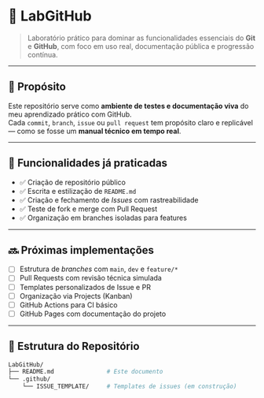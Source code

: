 # 🚀 LabGitHub

> Laboratório prático para dominar as funcionalidades essenciais do **Git** e **GitHub**, com foco em uso real, documentação pública e progressão contínua.

---

## 🎯 Propósito

Este repositório serve como **ambiente de testes e documentação viva** do meu aprendizado prático com GitHub.  
Cada `commit`, `branch`, `issue` ou `pull request` tem propósito claro e replicável — como se fosse um **manual técnico em tempo real**.

---

## 🧠 Funcionalidades já praticadas

- ✅ Criação de repositório público
- ✅ Escrita e estilização de `README.md`
- ✅ Criação e fechamento de *Issues* com rastreabilidade
- ✅ Teste de fork e merge com Pull Request
- ✅ Organização em branches isoladas para features

---

## 🔜 Próximas implementações

- [ ] Estrutura de *branches* com `main`, `dev` e `feature/*`
- [ ] Pull Requests com revisão técnica simulada
- [ ] Templates personalizados de Issue e PR
- [ ] Organização via Projects (Kanban)
- [ ] GitHub Actions para CI básico
- [ ] GitHub Pages com documentação do projeto

---

## 📁 Estrutura do Repositório

```bash
LabGitHub/
├── README.md               # Este documento
└── .github/
    └── ISSUE_TEMPLATE/     # Templates de issues (em construção)
